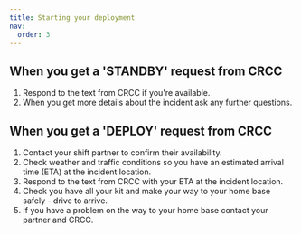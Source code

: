 ```yaml
---
title: Starting your deployment
nav:
  order: 3
---
```


## When you get a 'STANDBY' request from CRCC

1. Respond to the text from CRCC if you're available.
2. When you get more details about the incident ask any further questions.

## When you get a 'DEPLOY' request from CRCC

1. Contact your shift partner to confirm their availability.
2. Check weather and traffic conditions so you have an estimated arrival time (ETA) at the incident location.
3. Respond to the text from CRCC with your ETA at the incident location.
4. Check you have all your kit and make your way to your home base safely - drive to arrive.
5. If you have a problem on the way to your home base contact your partner and CRCC.